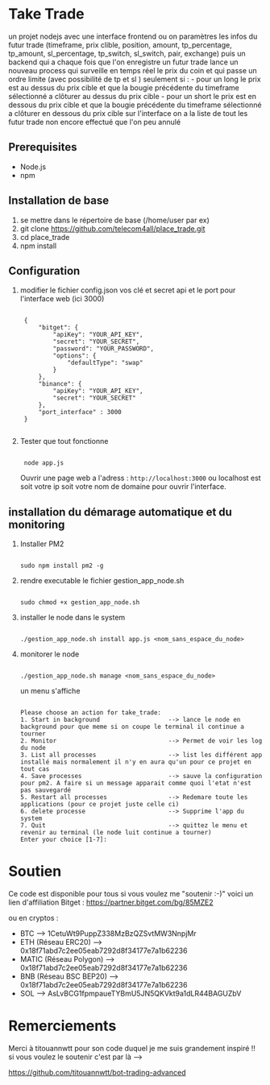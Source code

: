 # Take Trade
un projet nodejs avec une interface frontend ou on paramètres les infos du futur trade (timeframe, prix clible, position, amount, tp_percentage, tp_amount, sl_percentage, tp_switch, sl_switch, pair, exchange)
puis un backend qui a chaque fois que l'on enregistre un futur trade lance un nouveau process qui surveille en temps réel le prix du coin et qui passe un ordre limite (avec possibilité de tp et sl ) seulement si :
      - pour un long le prix est au dessus du prix cible et que la bougie précédente du timeframe sélectionné a clôturer au dessus du prix cible
      - pour un short le prix est en dessous du prix cible et que la bougie précédente du timeframe sélectionné a clôturer en dessous du prix cible
sur l'interface on a la liste de tout les futur trade non encore effectué que l'on peu annulé

## Prerequisites

- Node.js
- npm

## Installation de base

1. se mettre dans le répertoire de base (/home/user par ex)
2. git clone https://github.com/telecom4all/place_trade.git
3. cd place_trade
4. npm install
   
## Configuration

1. modifier le fichier config.json vos clé et secret api et le port pour l'interface web (ici 3000)
   
   ```

    {
        "bitget": {
            "apiKey": "YOUR_API_KEY",
            "secret": "YOUR_SECRET",
            "password": "YOUR_PASSWORD",
            "options": {
                "defaultType": "swap"
            }
        },
        "binance": {
            "apiKey": "YOUR_API_KEY",
            "secret": "YOUR_SECRET"
        },
        "port_interface" : 3000
    }
      
   ```
2. Tester que tout fonctionne
   
   ```

    node app.js

   ```

   Ouvrir une page web a l'adress : `http://localhost:3000`  ou localhost est soit votre ip soit votre nom de domaine pour ouvrir l'interface.

## installation du démarage automatique et du monitoring

1. Installer PM2
   
   ```

   sudo npm install pm2 -g

   ```
2. rendre executable le fichier gestion_app_node.sh
   
   ```

   sudo chmod +x gestion_app_node.sh

   ```
   
3. installer le node dans le system
   
   ```

   ./gestion_app_node.sh install app.js <nom_sans_espace_du_node>

   ```
   
4. monitorer le node
   
   ```

   ./gestion_app_node.sh manage <nom_sans_espace_du_node>

   ```

   un menu s'affiche 

   ```

   Please choose an action for take_trade:
   1. Start in background                   --> lance le node en background pour que meme si on coupe le terminal il continue a tourner
   2. Monitor                               --> Permet de voir les log du node
   3. List all processes                    --> list les différent app installé mais normalement il n'y en aura qu'un pour ce projet en tout cas
   4. Save processes                        --> sauve la configuration pour pm2. A faire si un message apparait comme quoi l'etat n'est pas sauvegardé
   5. Restart all processes                 --> Redemare toute les applications (pour ce projet juste celle ci)
   6. delete processe                       --> Supprime l'app du system
   7. Quit                                  --> quittez le menu et revenir au terminal (le node luit continue a tourner)
   Enter your choice [1-7]: 

   ```
   
# Soutien
Ce code est disponible pour tous si vous voulez me "soutenir :-)" voici un lien d'affiliation Bitget : https://partner.bitget.com/bg/85MZE2

ou en cryptos :
- BTC --> 1CetuWt9PuppZ338MzBzQZSvtMW3NnpjMr
- ETH (Réseau ERC20) --> 0x18f71abd7c2ee05eab7292d8f34177e7a1b62236
- MATIC (Réseau Polygon) --> 0x18f71abd7c2ee05eab7292d8f34177e7a1b62236
- BNB (Réseau BSC BEP20) --> 0x18f71abd7c2ee05eab7292d8f34177e7a1b62236
- SOL --> AsLvBCG1fpmpaueTYBmU5JN5QKVkt9a1dLR44BAGUZbV

# Remerciements
Merci à titouannwtt pour son code duquel je me suis grandement inspiré !! si vous voulez le soutenir c'est par là -->

https://github.com/titouannwtt/bot-trading-advanced







